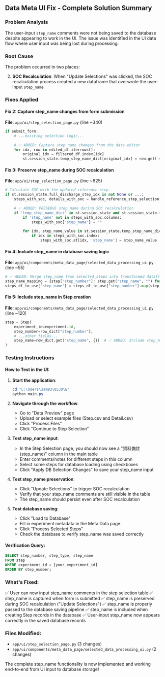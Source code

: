 ## Data Meta UI Fix - Complete Solution Summary

### Problem Analysis
The user-input `step_name` comments were not being saved to the database despite appearing to work in the UI. The issue was identified in the UI data flow where user input was being lost during processing.

### Root Cause
The problem occurred in two places:

2. **SOC Recalculation**: When "Update Selections" was clicked, the SOC recalculation process created a new dataframe that overwrote the user-input `step_name`

### Fixes Applied


#### Fix 2: Capture step_name changes from form submission
**File**: `app/ui/step_selection_page.py` (line ~340)
```python
if submit_form:
    # ...existing selection logic...
    
    # ✅ ADDED: Capture step_name changes from the data editor
    for idx, row in edited_df.iterrows():
        original_idx = filtered_df.index[idx]
        st.session_state.temp_step_name_dict[original_idx] = row.get('step_name', "")
```

#### Fix 3: Preserve step_name during SOC recalculation
**File**: `app/ui/step_selection_page.py` (line ~625)
```python
# Calculate SOC with the updated reference step
if st.session_state.full_discharge_step_idx is not None or ...:
    steps_with_soc, details_with_soc = handle_reference_step_selection(...)
    
    # ✅ ADDED: PRESERVE step_name during SOC recalculation
    if 'temp_step_name_dict' in st.session_state and st.session_state.temp_step_name_dict:
        if 'step_name' not in steps_with_soc.columns:
            steps_with_soc['step_name'] = ""
        
        for idx, step_name_value in st.session_state.temp_step_name_dict.items():
            if idx in steps_with_soc.index:
                steps_with_soc.at[idx, 'step_name'] = step_name_value
```

#### Fix 4: Include step_name in database saving logic
**File**: `app/ui/components/meta_data_page/selected_data_processing_ui.py` (line ~55)
```python
# ✅ ADDED: Merge step_name from selected_steps into transformed dataframe
step_name_mapping = {step["step_number"]: step.get("step_name", "") for step in st.session_state["selected_steps"]}
steps_df_to_use["step_name"] = steps_df_to_use["step_number"].map(step_name_mapping).fillna("")
```

#### Fix 5: Include step_name in Step creation
**File**: `app/ui/components/meta_data_page/selected_data_processing_ui.py` (line ~120)
```python
step = Step(
    experiment_id=experiment.id,
    step_number=row_dict["step_number"],
    # ...other fields...
    step_name=row_dict.get("step_name", {})  # ✅ ADDED: Include step_name
)
```

### Testing Instructions

#### How to Test in the UI:

1. **Start the application**:
   ```powershell
   cd "C:\Users\sam83\0530\B"
   python main.py
   ```

2. **Navigate through the workflow**:
   - Go to "Data Preview" page
   - Upload or select example files (Step.csv and Detail.csv)
   - Click "Process Files"
   - Click "Continue to Step Selection"

3. **Test step_name input**:
   - In the Step Selection page, you should now see a "資料備註 (step_name)" column in the main table
   - Enter comments/notes for different steps in this column
   - Select some steps for database loading using checkboxes
   - Click "Apply DB Selection Changes" to save your step_name input

4. **Test step_name preservation**:
   - Click "Update Selections" to trigger SOC recalculation
   - Verify that your step_name comments are still visible in the table
   - The step_name should persist even after SOC recalculation

5. **Test database saving**:
   - Click "Load to Database" 
   - Fill in experiment metadata in the Meta Data page
   - Click "Process Selected Steps"
   - Check the database to verify step_name was saved correctly

#### Verification Query:
```sql
SELECT step_number, step_type, step_name 
FROM step 
WHERE experiment_id = [your_experiment_id]
ORDER BY step_number;
```

### What's Fixed:
✅ User can now input step_name comments in the step selection table
✅ step_name is captured when form is submitted
✅ step_name is preserved during SOC recalculation ("Update Selections")
✅ step_name is properly passed to the database saving pipeline
✅ step_name is included when creating Step records in the database
✅ User-input step_name now appears correctly in the saved database records

### Files Modified:
- `app/ui/step_selection_page.py` (3 changes)
- `app/ui/components/meta_data_page/selected_data_processing_ui.py` (2 changes)

The complete step_name functionality is now implemented and working end-to-end from UI input to database storage!
